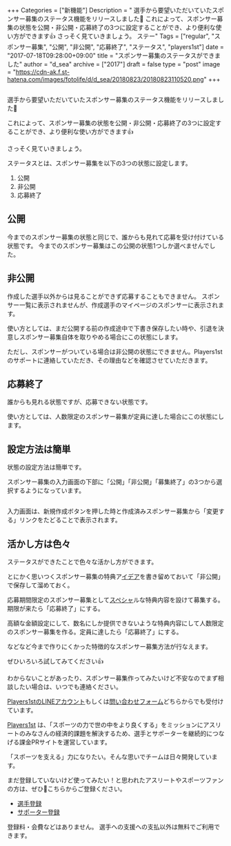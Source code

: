 +++
Categories = ["新機能"]
Description = "   選手から要望いただいていたスポンサー募集のステータス機能をリリースしました🎉  これによって、スポンサー募集の状態を公開・非公開・応募終了の3つに設定することができ、より便利な使い方ができます👍  さっそく見ていきましょう。  ステー"
Tags = ["regular", "スポンサー募集", "公開", "非公開", "応募終了", "ステータス", "players1st"]
date = "2017-07-18T09:28:00+09:00"
title = "スポンサー募集のステータスができました"
author = "d_sea"
archive = ["2017"]
draft = false
type = "post"
image = "https://cdn-ak.f.st-hatena.com/images/fotolife/d/d_sea/20180823/20180823110520.png"
+++

<body>
<p><img src="https://cdn-ak.f.st-hatena.com/images/fotolife/d/d_sea/20180823/20180823110520.png" alt=""></p>
<p>選手から要望いただいていたスポンサー募集のステータス機能をリリースしました🎉</p>
<p>これによって、スポンサー募集の状態を公開・非公開・応募終了の3つに設定することができ、より便利な使い方ができます👍</p>
<p>さっそく見ていきましょう。</p>
<p>ステータスとは、スポンサー募集を以下の3つの状態に設定します。</p>
<ol>
<li>公開</li>
<li>非公開</li>
<li>応募終了</li>
</ol>
<h2>公開</h2>
<p>今までのスポンサー募集の状態と同じで、誰からも見れて応募を受け付けている状態です。
今までのスポンサー募集はこの公開の状態1つしか選べませんでした。</p>
<h2>非公開</h2>
<p>作成した選手以外からは見ることができず応募することもできません。
スポンサー一覧に表示されませんが、作成選手のマイページのスポンサーに表示されます。</p>
<p>使い方としては、まだ公開する前の作成途中で下書き保存したい時や、引退を決意しスポンサー募集自体を取りやめる場合にこの状態にします。</p>
<p>ただし、スポンサーがついている場合は非公開の状態にできません。Players1stのサポートに連絡していただき、その理由などを確認させていただきます。</p>
<h2>応募終了</h2>
<p>誰からも見れる状態ですが、応募できない状態です。</p>
<p>使い方としては、人数限定のスポンサー募集が定員に達した場合にこの状態にします。</p>
<h2>設定方法は簡単</h2>
<p>状態の設定方法は簡単です。</p>
<p>スポンサー募集の入力画面の下部に「公開」「非公開」「募集終了」の3つから選択するようになっています。</p>
<img src="https://cdn-ak.f.st-hatena.com/images/fotolife/d/d_sea/20180823/20180823110523.png" alt=""><p></p>
<p>入力画面は、新規作成ボタンを押した時と作成済みスポンサー募集から「変更する」リンクをたどることで表示されます。</p>
<h2>活かし方は色々</h2>
<p>ステータスができたことで色々な活かし方ができます。</p>
<p>とにかく思いつくスポンサー募集の特典ア<a class="keyword" href="http://d.hatena.ne.jp/keyword/%A5%A4%A5%C7%A5%A2">イデア</a>を書き留めておいて「非公開」で保存して溜めておく。</p>
<p>応募期間限定のスポンサー募集として<a class="keyword" href="http://d.hatena.ne.jp/keyword/%A5%B9%A5%DA%A5%B7%A5%E3">スペシャ</a>ルな特典内容を設けて募集する。期限が来たら「応募終了」にする。</p>
<p>高額な金額設定にして、数名にしか提供できないような特典内容にして人数限定のスポンサー募集を作る。定員に達したら「応募終了」にする。</p>
<p>などなど今まで作りにくかった特徴的なスポンサー募集方法が行なえます。</p>
<p>ぜひいろいろ試してみてください👍</p>
<p>わからないことがあったり、スポンサー募集作ってみたいけど不安なのでまず相談したい場合は、いつでも連絡ください。</p>
<p><a href="https://line.me/R/ti/p/%40fuq1261v">Players1stのLINEアカウント</a>もしくは<a href="https://players1.st/feedbacks/new">問い合わせフォーム</a>どちらからでも受付けています。</p>
<p><a href="https://players1.st/">Players1st</a> は、「スポーツの力で世の中をより良くする」をミッションにアスリートのみなさんの経済的課題を解決するため、選手とサポーターを継続的につなげる課金PRサイトを運営しています。</p>
<p>「スポーツを支える」力になりたい。そんな思いでチームは日々開発しています。</p>
<p>まだ登録していないけど使ってみたい！と思われたアスリートやスポーツファンの方は、ぜひ🔗こちらからご登録ください。</p>
<ul>
<li><a href="https://players1.st/users/sign_up?from=layout-drawer&amp;amp;amp;token=U9uHncad?from=blog">選手登録</a></li>
<li><a href="https://players1.st/users/sign_up?from=blog">サポーター登録</a></li>
</ul>
<p>登録料・会費などはありません。 選手への支援への支払以外は無料でご利用できます。</p>
</body>
